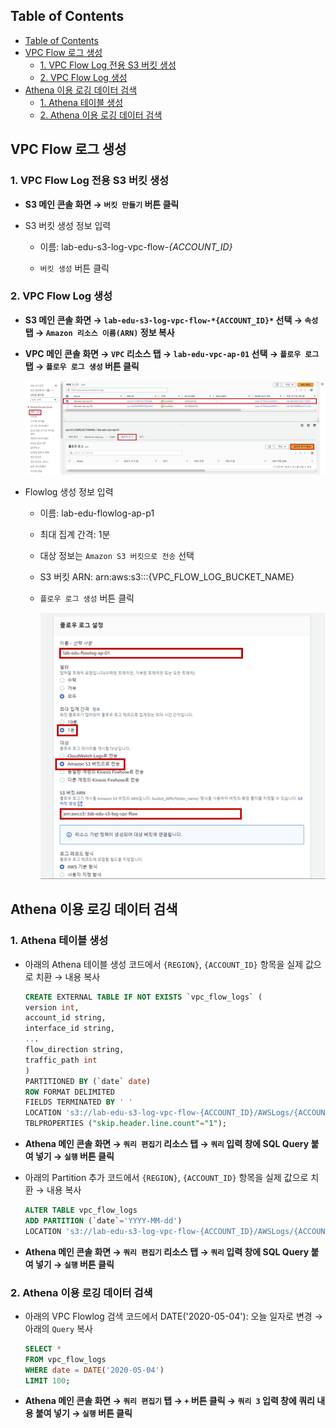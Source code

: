 ## Table of Contents
- [Table of Contents](#table-of-contents)
- [VPC Flow 로그 생성](#vpc-flow-로그-생성)
  - [1. VPC Flow Log 전용 S3 버킷 생성](#1-vpc-flow-log-전용-s3-버킷-생성)
  - [2. VPC Flow Log 생성](#2-vpc-flow-log-생성)
- [Athena 이용 로깅 데이터 검색](#athena-이용-로깅-데이터-검색)
  - [1. Athena 테이블 생성](#1-athena-테이블-생성)
  - [2. Athena 이용 로깅 데이터 검색](#2-athena-이용-로깅-데이터-검색)

## VPC Flow 로그 생성

### 1. VPC Flow Log 전용 S3 버킷 생성

- **S3 메인 콘솔 화면 → `버킷 만들기` 버튼 클릭**

- S3 버킷 생성 정보 입력

    - 이름: lab-edu-s3-log-vpc-flow-*{ACCOUNT_ID}*

    - `버킷 생성` 버튼 클릭

### 2. VPC Flow Log 생성

- **S3 메인 콘솔 화면 → `lab-edu-s3-log-vpc-flow-*{ACCOUNT_ID}*` 선택 → `속성` 탭 → `Amazon 리소스 이름(ARN)` 정보 복사**

- **VPC 메인 콘솔 화면 → `VPC` 리소스 탭 → `lab-edu-vpc-ap-01` 선택 → `플로우 로그`  탭 → `플로우 로그 생성` 버튼 클릭**

    ![alt text](./img/flow_log_01.png)

- Flowlog 생성 정보 입력

    - 이름: lab-edu-flowlog-ap-p1

    - 최대 집계 간격: 1분

    - 대상 정보는 `Amazon S3 버킷으로 전송` 선택

    - S3 버킷 ARN: arn:aws:s3:::{VPC_FLOW_LOG_BUCKET_NAME}

    - `플로우 로그 생성` 버튼 클릭

        ![alt text](./img/flow_log_02.png)

## Athena 이용 로깅 데이터 검색

### 1. Athena 테이블 생성

- 아래의 Athena 테이블 생성 코드에서 `{REGION}`, `{ACCOUNT_ID}` 항목을 실제 값으로 치환 → 내용 복사

  ```sql
  CREATE EXTERNAL TABLE IF NOT EXISTS `vpc_flow_logs` (
  version int,
  account_id string,
  interface_id string,
  ...
  flow_direction string,
  traffic_path int
  )
  PARTITIONED BY (`date` date)
  ROW FORMAT DELIMITED
  FIELDS TERMINATED BY ' '
  LOCATION 's3://lab-edu-s3-log-vpc-flow-{ACCOUNT_ID}/AWSLogs/{ACCOUNT-ID}/vpcflowlogs/{REGION}/'
  TBLPROPERTIES ("skip.header.line.count"="1");
  ```

- **Athena 메인 콘솔 화면 → `쿼리 편집기` 리소스 탭 → `쿼리` 입력 창에 SQL Query 붙여 넣기 → `실행` 버튼 클릭**

- 아래의 Partition 추가 코드에서 `{REGION}`, `{ACCOUNT_ID}` 항목을 실제 값으로 치환 → 내용 복사

    ```sql
    ALTER TABLE vpc_flow_logs
    ADD PARTITION (`date`='YYYY-MM-dd')
    LOCATION 's3://lab-edu-s3-log-vpc-flow-{ACCOUNT_ID}/AWSLogs/{ACCOUNT-ID}/vpcflowlogs/{REGION}/YYYY/MM/dd';
    ```

- **Athena 메인 콘솔 화면 → `쿼리 편집기` 리소스 탭 → `쿼리` 입력 창에 SQL Query 붙여 넣기 → `실행` 버튼 클릭**

### 2. Athena 이용 로깅 데이터 검색

- 아래의 VPC Flowlog 검색 코드에서 DATE('2020-05-04'): 오늘 일자로 변경 → 아래의 `Query` 복사

    ```sql
    SELECT * 
    FROM vpc_flow_logs 
    WHERE date = DATE('2020-05-04') 
    LIMIT 100;
    ```

- **Athena 메인 콘솔 화면 → `쿼리 편집기` 탭 → `+` 버튼 클릭 → `쿼리 3` 입력 창에 쿼리 내용 붙여 넣기 → `실행` 버튼 클릭**
